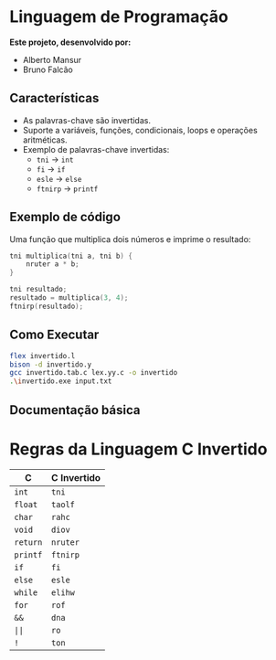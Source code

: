 # Linguagem de Programação

**Este projeto, desenvolvido por:**

 - Alberto Mansur
 - Bruno Falcão

## Características

- As palavras-chave são invertidas.
- Suporte a variáveis, funções, condicionais, loops e operações aritméticas.
- Exemplo de palavras-chave invertidas:
  - `tni` → `int`
  - `fi` → `if`
  - `esle` → `else`
  - `ftnirp` → `printf`

## Exemplo de código

Uma função que multiplica dois números e imprime o resultado:

```c
tni multiplica(tni a, tni b) {
    nruter a * b;
}

tni resultado;
resultado = multiplica(3, 4);
ftnirp(resultado);
```

## Como Executar

```bash
flex invertido.l
bison -d invertido.y
gcc invertido.tab.c lex.yy.c -o invertido
.\invertido.exe input.txt
```


## Documentação básica
# Regras da Linguagem C Invertido

| **C**      | **C Invertido** |
|------------|-----------------|
| `int`      | `tni`           |
| `float`    | `taolf`         |
| `char`     | `rahc`          |
| `void`     | `diov`          |
| `return`   | `nruter`        |
| `printf`   | `ftnirp`        |
| `if`       | `fi`            |
| `else`     | `esle`          |
| `while`    | `elihw`         |
| `for`      | `rof`           |
| `&&`       | `dna`           |
| `\|\|`       | `ro `           |
| `! `       | `ton`           |

